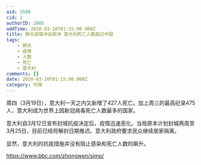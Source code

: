 ```yaml
---
aid: 3580
cid: 2
authorID: 2805
addTime: 2020-03-20T01:15:00.000Z
title: 肺炎疫情冲击欧洲 意大利死亡人数超过中国
tags:
    - 肺炎
    - 疫情
    - 人数
    - 死亡
    - 意大利
comments: []
date: 2020-03-20T01:15:00.000Z
category: 时政
---
```


周四（3月19日），意大利一天之内又新增了427人死亡。加上周三的最高纪录475人，意大利成为世界上因新冠病毒死亡人数最多的国家。

意大利自3月12日宣布封城抗疫决定后，疫情迅速恶化。当局原本计划封城两周至3月25日，目前已经将解封日期推迟。意大利政府要求民众继续居家隔离。

显然，意大利的抗疫措施并没有阻止感染和死亡人数的飙升。

https://www.bbc.com/zhongwen/simp/
